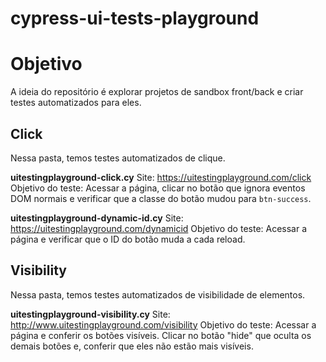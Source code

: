 # cypress-ui-tests-playground

# Objetivo
A ideia do repositório é explorar projetos de sandbox front/back e criar testes automatizados para eles.

## Click
Nessa pasta, temos testes automatizados de clique.

**uitestingplayground-click.cy**
Site: https://uitestingplayground.com/click
Objetivo do teste: Acessar a página, clicar no botão que ignora eventos DOM normais e verificar que a classe do botão mudou para `btn-success`.

**uitestingplayground-dynamic-id.cy**
Site: https://uitestingplayground.com/dynamicid
Objetivo do teste: Acessar a página e verificar que o ID do botão muda a cada reload.

## Visibility
Nessa pasta, temos testes automatizados de visibilidade de elementos.

**uitestingplayground-visibility.cy**
Site: http://www.uitestingplayground.com/visibility
Objetivo do teste: Acessar a página e conferir os botões visíveis. Clicar no botão "hide" que oculta os demais botões e, conferir que eles não estão mais visíveis.
